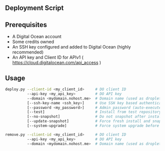 Deployment Script
-----------------

Prerequisites
-------------

* A Digital Ocean account
* Some credits owned
* An SSH key configured and added to Digital Ocean (highly recommended)
* An API key and Client ID for APIv1 ( https://cloud.digitalocean.com/api_access )


Usage
-----

```bash
deploy.py --client-id <my_client_id>     # DO client ID
          --api-key <my_api_key>         # DO API key
          --domain <mydomain.nohost.me>  # Domain name (used as droplet name)
          [--ssh-key-name <ssh_key>]     # Use SSH key based authentication, with the specific key
          [--password <my_password>]     # Admin password (auto-execute post-installation if set)
          [--test]                       # Install from test repository
          [--no-snapshot]                # Do not snapshot after installation nor recover from snapshot
          [--update-snapshot]            # Force fresh install and snapshot
          [--system-upgrade]             # Force system upgrade before YunoHost installation
```

```bash
remove.py --client-id <my_client_id>     # DO client ID
          --api-key <my_api_key>         # DO API key
          --domain <mydomain.nohost.me>  # Domain name (used as droplet name)
```
